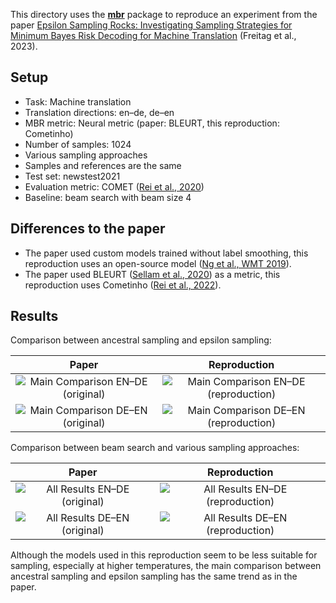 This directory uses the [**mbr**](https://github.com/ZurichNLP/mbr) package to reproduce an experiment from the paper [Epsilon Sampling Rocks: Investigating Sampling Strategies for Minimum Bayes Risk Decoding for Machine Translation](https://arxiv.org/abs/2305.09860) (Freitag et al., 2023).

## Setup
* Task: Machine translation
* Translation directions: en–de, de–en
* MBR metric: Neural metric (paper: BLEURT, this reproduction: Cometinho)
* Number of samples: 1024
* Various sampling approaches
* Samples and references are the same
* Test set: newstest2021
* Evaluation metric: COMET ([Rei et al., 2020](https://aclanthology.org/2020.emnlp-main.213/))
* Baseline: beam search with beam size 4

## Differences to the paper
* The paper used custom models trained without label smoothing, this reproduction uses an open-source model ([Ng et al., WMT 2019](https://aclanthology.org/W19-5333/)).
* The paper used BLEURT ([Sellam et al., 2020](https://aclanthology.org/2020.acl-main.704/)) as a metric, this reproduction uses Cometinho ([Rei et al., 2022](https://aclanthology.org/2022.eamt-1.9/)).

## Results

Comparison between ancestral sampling and epsilon sampling:

|                              Paper                              | Reproduction |
|:---------------------------------------------------------------:|:---:|
| ![Main Comparison EN–DE (original)](results/figures/Main%20Comparison%20EN–DE%20(original).png) | ![Main Comparison EN–DE (reproduction)](results/figures/Main%20Comparison%20EN–DE%20(reproduction).png) |
| ![Main Comparison DE–EN (original)](results/figures/Main%20Comparison%20DE–EN%20(original).png) | ![Main Comparison DE–EN (reproduction)](results/figures/Main%20Comparison%20DE–EN%20(reproduction).png) |

Comparison between beam search and various sampling approaches:

|                              Paper                              | Reproduction |
|:---------------------------------------------------------------:|:---:|
| ![All Results EN–DE (original)](results/figures/All%20Results%20EN–DE%20(original).png) | ![All Results EN–DE (reproduction)](results/figures/All%20Results%20EN–DE%20(reproduction).png) |
| ![All Results DE–EN (original)](results/figures/All%20Results%20DE–EN%20(original).png) | ![All Results DE–EN (reproduction)](results/figures/All%20Results%20DE–EN%20(reproduction).png) |

Although the models used in this reproduction seem to be less suitable for sampling, especially at higher temperatures, the main comparison between ancestral sampling and epsilon sampling has the same trend as in the paper.
